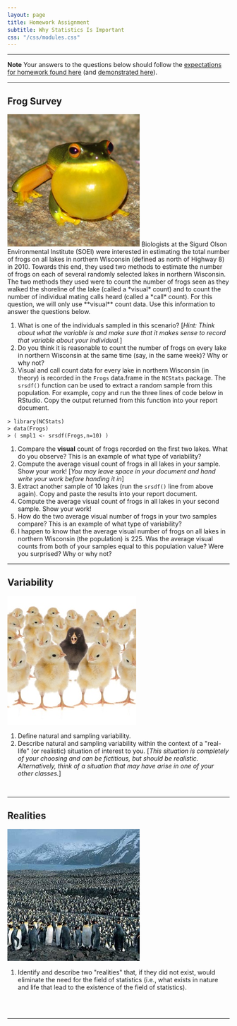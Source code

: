 ```yaml
---
layout: page
title: Homework Assignment
subtitle: Why Statistics Is Important
css: "/css/modules.css"
---
```


----

<div class="alert alert-warning">
  <strong>Note</strong> Your answers to the questions below should follow the <a href="../../resources/hwformat" target="_blank">expectations for homework found here</a> (and <a href="../../resources/FAQ/FAQs/HWFormat_Example.pdf" target="_blank">demonstrated here</a>).
</div>

----

## Frog Survey
<img src="../zimgs/frog-croaking.jpg" alt="Frog Croaking" class="img-right">
Biologists at the Sigurd Olson Environmental Institute (SOEI) were interested in estimating the total number of frogs on all lakes in northern Wisconsin (defined as north of Highway 8) in 2010. Towards this end, they used two methods to estimate the number of frogs on each of several randomly selected lakes in northern Wisconsin. The two methods they used were to count the number of frogs seen as they walked the shoreline of the lake (called a *visual* count) and to count the number of individual mating calls heard (called a *call* count). For this question, we will only use **visual** count data. Use this information to answer the questions below.

1. What is one of the individuals sampled in this scenario? [*Hint: Think about what the variable is and make sure that it makes sense to record that variable about your individual.*]
1. Do you think it is reasonable to count the number of frogs on every lake in northern Wisconsin at the same time (say, in the same week)? Why or why not?
1. Visual and call count data for every lake in northern Wisconsin (in theory) is recorded in the `Frogs` data.frame in the `NCStats` package. The `srsdf()` function can be used to extract a random sample from this population. For example, copy and run the three lines of code below in RStudio. Copy the output returned from this function into your report document.

```
> library(NCStats)
> data(Frogs)
> ( smpl1 <- srsdf(Frogs,n=10) )
```

1. Compare the **visual** count of frogs recorded on the first two lakes. What do you observe? This is an example of what type of variability?
1. Compute the average visual count of frogs in all lakes in your sample. Show your work! [*You may leave space in your document and hand write your work before handing it in*]
1. Extract another sample of 10 lakes (run the `srsdf()` line from above again). Copy and paste the results into your report document.
1. Compute the average visual count of frogs in all lakes in your second sample. Show your work!
1. How do the two average visual number of frogs in your two samples compare? This is an example of what type of variability?
1. I happen to know that the average visual number of frogs on all lakes in northern Wisconsin (the population) is 225. Was the average visual counts from both of your samples equal to this population value? Were you surprised? Why or why not?


----

## Variability
<img src="../zimgs/variability.jpg" alt="Variability" class="img-right">

1. Define natural and sampling variability.
1. Describe natural and sampling variability within the context of a "real-life" (or realistic) situation of interest to you. [*This situation is completely of your choosing and can be fictitious, but should be realistic. Alternatively, think of a situation that may have arise in one of your other classes.*]

<br>

----

## Realities
<img src="../zimgs/penguin-population.jpg" alt="Population of Penguins" class="img-right">

1. Identify and describe two "realities" that, if they did not exist, would eliminate the need for the field of statistics (i.e., what exists in nature and life that lead to the existence of the field of statistics).

<br><br>

----
